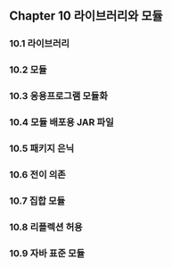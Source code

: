 ## Chapter 10 라이브러리와 모듈

### 10.1 라이브러리
### 10.2 모듈
### 10.3 응용프로그램 모듈화
### 10.4 모듈 배포용 JAR 파일
### 10.5 패키지 은닉
### 10.6 전이 의존
### 10.7 집합 모듈
### 10.8 리플렉션 허용
### 10.9 자바 표준 모듈
